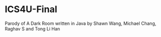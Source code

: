 # ICS4U-Final

Parody of A Dark Room written in Java by Shawn Wang, Michael Chang, Raghav S and Tong Li Han
